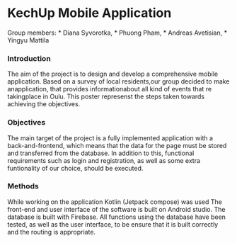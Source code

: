 # KechUp Mobile Application

Group members: * Diana Syvorotka, * Phuong Pham, * Andreas Avetisian, * Yingyu Mattila 

### Introduction
The aim of the project is to design and develop a comprehensive mobile application.
Based on a survey of local residents,our group decided to make anapplication, that provides informationabout all kind of events that re takingplace in Oulu. This poster represenst the steps taken towards achieving the objectives.

### Objectives
The main target of the project is a fully implemented application with a back-and-frontend, which means that the data for the page must be stored and transferred from the database.
In addition to this, functional requirements such as login and registration, as well as some extra funtionality of our choice, should be executed.

### Methods
While working on the application Kotlin (Jetpack compose) was used The front-end and user interface of the software is built on Android studio.
The database is built with Firebase. All functions using the database have been tested, as well as the user interface, to be ensure that it is built correctly and the routing is appropriate.


